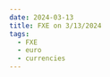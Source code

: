 ```yaml
---
date: 2024-03-13
title: FXE on 3/13/2024
tags: 
  - FXE
  - euro
  - currencies
---
```

<div class="post">
<snapshot-grid 
    :reports="['2024/03/12/CTA/FXE', '2024/03/13/CTA/FXE', '2024/03/13/MTP/FXE']"
    chart="2024/03/13/Chart/FXE"
/>
<p>

</p>
<p>

</p>
</div>
